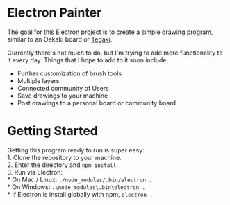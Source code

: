 # Electron Painter

The goal for this Electron project is to create a simple drawing program, similar to an Oekaki board or [Tegaki](http://te2.tewi.us/).

Currently there's not much to do, but I'm trying to add more functionality to it every day. Things that I hope to add to it soon include:
* Further customization of brush tools
* Multiple layers
* Connected community of Users
* Save drawings to your machine
* Post drawings to a personal board or community board

# Getting Started
Getting this program ready to run is super easy:  
    1.  Clone the repository to your machine.  
    2.  Enter the directory and `npm install`.  
    3.  Run via Electron:  
        * On Mac / Linux: `./node_modules/.bin/electron .`  
        * On Windows: `.\node_modules\.bin\electron .`  
        * If Electron is install globally with npm, `electron .`  
